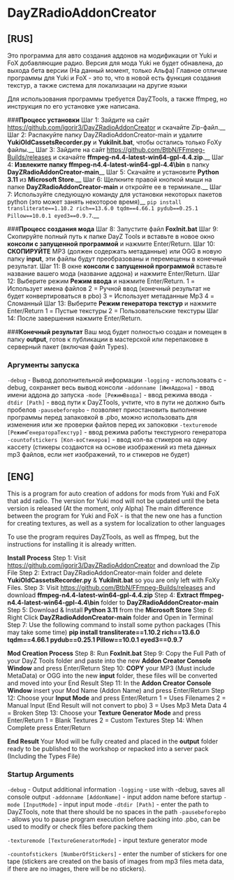 # DayZRadioAddonCreator

## [RUS]

Это программа для авто создания аддонов на модификации от Yuki и FoX добавляющие радио.
Версия для мода Yuki не будет обнавлена, до выхода бета версии (На данный момент, только Альфа)
Главное отличие программы для Yuki и FoX - это то, что в новой есть функция создания текстур, а также система для локализации на другие языки

Для использования программы требуется DayZTools, а также ffmpeg, но инструкция по его установке уже написана.

###**Процесс установки**
Шаг 1: Зайдите на сайт https://github.com/igorir3/DayZRadioAddonCreator и скачайте Zip-файл.__
Шаг 2: Распакуйте папку DayZRadioAddonCreator-main и удалите **YukiOldCassetsRecorder.py** и **YukiInit.bat**, чтобы остались только FoXy файлы.__
Шаг 3: Зайдите на сайт https://github.com/BtbN/FFmpeg-Builds/releases и скачайте **ffmpeg-n4.4-latest-win64-gpl-4.4.zip**.__
Шаг 4: **Извлеките папку ffmpeg-n4.4-latest-win64-gpl-4.4\bin** в папку **DayZRadioAddonCreator-main**__
Шаг 5: Скачайте и установите **Python 3.11** из **Microsoft Store**.__
Шаг 6: Щелкните правой кнопкой мыши на папке **DayZRadioAddonCreator-main** и откройте ее в терминале.__
Шаг 7: Используйте следующую команду для установки некоторых пакетов python (это может занять некоторое время)__
```pip install transliterate==1.10.2 rich==13.6.0 tqdm==4.66.1 pydub==0.25.1 Pillow==10.0.1 eyed3==0.9.7```.__

###**Процесс создания мода**
Шаг 8: Запустите файл **FoxInit.bat**
Шаг 9: Скопируйте полный путь к папке DayZ Tools и вставьте в новое окно **консоли с запущенной программой** и нажмите Enter/Return.
Шаг 10: **СКОПИРУЙТЕ** MP3 (должен содержать метаданные) или OGG в новую папку **input**, эти файлы будут преобразованы и перемещены в конечный результат.
Шаг 11: В окне **консоли с запущенной программой** вставьте название вашего мода (название аддона) и нажмите Enter/Return.
Шаг 12: Выберите режим **Режим ввода** и нажмите Enter/Return.
1 = Использует имена файлов
2 = Ручной ввод (конечный результат не будет конвертироваться в pbo)
3 = Использует метаданные Mp3
4 = Сломанный
Шаг 13: Выберите **Режим генератора текстур** и нажмите Enter/Return
1 = Пустые текстуры
2 = Пользовательские текстуры
Шаг 14: После завершения нажмите Enter/Return.

###**Конечный результат**
Ваш мод будет полностью создан и помещен в папку **output**, готов к публикации в мастерской или перепаковке в серверный пакет (включая файл Types).

### Аргументы запуска
`-debug` - Вывод дополнительной информации
`-logging` - использовать с -debug, сохраняет весь вывод консоли
`-addonname [ИмяАддона]` - ввод имени аддона до запуска
`-mode [РежимВвода]` - ввод режима ввода
`-dtdir [Path]` - ввод пути к DayZTools, учтите, что в пути не должно быть пробелов
`-pausebeforepbo` - позволяет приостановить выполнение программы перед запаковкой в .pbo, можно использовать для изменения или же проверки файлов перед их запоковки
`-texturemode [РежимГенератораТекстур]` - ввод режима работы текстурного генератора
`-countofstickers [Кол-воСтикеров]` - ввод кол-ва стикеров на одну кассету (стикеры создаются на основе изображений из meta данных mp3 файлов, если нет изображений, то и стикеров не будет)


## [ENG]
This is a program for auto creation of addons for mods from Yuki and FoX that add radio.
The version for Yuki mod will not be updated until the beta version is released (At the moment, only Alpha)
The main difference between the program for Yuki and FoX - is that the new one has a function for creating textures, as well as a system for localization to other languages

To use the program requires DayZTools, as well as ffmpeg, but the instructions for installing it is already written.

**Install Process**
Step 1: Visit https://github.com/igorir3/DayZRadioAddonCreator and download the Zip File
Step 2: Extract DayZRadioAddonCreator-main folder and delete **YukiOldCassetsRecorder.py** & **YukiInit.bat** so you are only left with FoXy Files.
Step 3: Visit https://github.com/BtbN/FFmpeg-Builds/releases and download **ffmpeg-n4.4-latest-win64-gpl-4.4.zip**
Step 4: **Extract ffmpeg-n4.4-latest-win64-gpl-4.4\bin** folder to **DayZRadioAddonCreator-main**
Step 5: Download & Install **Python 3.11** from the **Microsoft Store**
Step 6: Right Click **DayZRadioAddonCreator-main** folder and Open in Terminal
Step 7: Use the following command to install some python packages (This may take some time)
**pip install transliterate==1.10.2 rich==13.6.0 tqdm==4.66.1 pydub==0.25.1 Pillow==10.0.1 eyed3==0.9.7**

**Mod Creation Process**
Step 8: Run **FoxInit.bat**
Step 9: Copy the Full Path of your DayZ Tools folder and paste into the new **Addon Creator Console Window** and press Enter/Return
Step 10: **COPY** your MP3 (Must include MetaData) or OGG into the new **input** folder, these files will be converted and moved into your End Result
Step 11: In the **Addon Creator Console Window** insert your Mod Name (Addon Name) and press Enter/Return
Step 12: Choose your **Input Mode** and press Enter/Return
1 = Uses Filenames
2 = Manual Input (End Result will not convert to pbo)
3 = Uses Mp3 Meta Data
4 = Broken
Step 13: Choose your **Texture Generator Mode** and press Enter/Return
1 = Blank Textures
2 = Custom Textures
Step 14: When Complete press Enter/Return


**End Result**
Your Mod will be fully created and placed in the **output** folder ready to be published to the workshop or repacked into a server pack (Including the Types File)

### Startup Arguments
`-debug` - Output additional information
`-logging` - use with -debug, saves all console output
`-addonname [AddonName]` - input addon name before startup
`-mode [InputMode]` - input input mode
`-dtdir [Path]` - enter the path to DayZTools, note that there should be no spaces in the path
`-pausebeforepbo` - allows you to pause program execution before packing into .pbo, can be used to modify or check files before packing them

`-texturemode [TextureGeneratorMode]` - input texture generator mode

`-countofstickers [NumberOfStickers]` - enter the number of stickers for one tape (stickers are created on the basis of images from mp3 files meta data, if there are no images, there will be no stickers).
